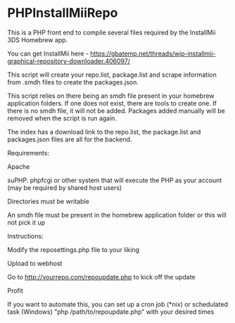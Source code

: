 # PHPInstallMiiRepo

This is a PHP front end to compile several files required by the InstallMii 3DS Homebrew app.

You can get InstallMii here - https://gbatemp.net/threads/wip-installmii-graphical-repository-downloader.406097/

This script will create your repo.list, package.list and scrape information from .smdh files to create the packages.json.

This script relies on there being an smdh file present in your homebrew application folders.  If one does not exist, there are tools to create one. If there is no smdh file, it will not be added.  Packages added manually will be removed when the script is run again.

The index has a download link to the repo.list, the package.list and packages.json files are all for the backend.

Requirements:

Apache

suPHP. phpfcgi or other system that will execute the PHP as your account (may be required by shared host users)

Directories must be writable

An smdh file must be present in the homebrew application folder or this will not pick it up

Instructions:

Modify the reposettings.php file to your liking

Upload to webhost

Go to http://yourrepo.com/repoupdate.php to kick off the update

Profit

If you want to automate this, you can set up a cron job (*nix) or schedulated task (Windows) "php /path/to/repoupdate.php" with your desired times
